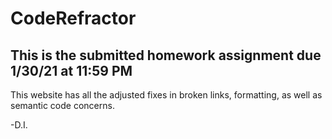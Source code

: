 # CodeRefractor

## This is the submitted homework assignment due 1/30/21 at 11:59 PM

This website has all the adjusted fixes in broken links, formatting, as well as semantic code concerns.

-D.I.